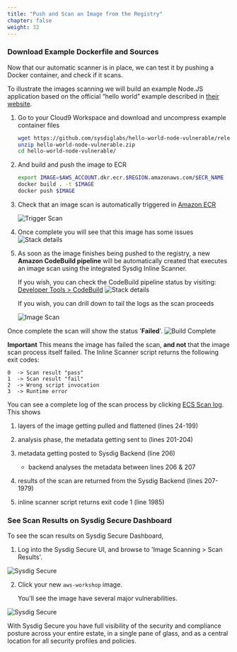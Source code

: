 ```yaml
---
title: "Push and Scan an Image from the Registry"
chapter: false
weight: 32
---
```


### Download Example Dockerfile and Sources

Now that our automatic scanner is in place, we can test it by pushing a Docker container, and check if it scans.

To illustrate the images scanning we will build an example Node.JS application based on the official “hello world” example described in [their website](https://nodejs.org/de/docs/guides/nodejs-docker-webapp/).

1. Go to your Cloud9 Workspace and download and uncompress example container files


	```bash
	wget https://github.com/sysdiglabs/hello-world-node-vulnerable/releases/download/v1.0/hello-world-node-vulnerable.zip
	unzip hello-world-node-vulnerable.zip
	cd hello-world-node-vulnerable/
	```


2. And build and push the image to ECR

	```bash
	export IMAGE=$AWS_ACCOUNT.dkr.ecr.$REGION.amazonaws.com/$ECR_NAME
	docker build . -t $IMAGE
	docker push $IMAGE
	```

3. Check that an image scan is automatically triggered in [Amazon ECR](https://console.aws.amazon.com/ecr/repositories/aws-workshop/?region=us-east-1)

	![Trigger Scan](/images/30_module_1/triggerscan.png)

4. Once complete you will see that this image has some issues ![Stack details](/images/30_module_1/scannissues.png)

5. As soon as the image finishes being pushed to the registry, a new **Amazon CodeBuild pipeline** will be automatically created that executes an image scan using the integrated Sysdig Inline Scanner.

	If you wish, you can check the CodeBuild pipeline status by visiting: [Developer Tools > CodeBuild](https://console.aws.amazon.com/codesuite/codebuild/projects?region=us-east-1) ![Stack details](/images/30_module_1/CodeBuild-InProgress.png)

	If you wish, you can drill down to tail the logs as the scan proceeds

	![Image Scan](/images/30_module_1/codebuild-01.png)

Once complete the scan will show the status '**Failed**'. ![Build Complete](/images/30_module_1/CodeBuild-ScanComplete-Fail.png)

**Important** This means the image has failed the scan, **and not** that the image scan process itself failed.  The Inline Scanner script returns the following exit codes:

```text
0  -> Scan result "pass"
1  -> Scan result "fail"
2  -> Wrong script invocation
3  -> Runtime error
```

You can see a complete log of the scan process by clicking [ECS Scan log](https://gist.githubusercontent.com/johnfitzpatrick/369c1f9df765be68ba2d83cbe37f6eb3/raw/421fe8d829ad74cd406d09ca6625283e4020751b/gistfile1.txt).  This shows

<!-- https://gist.github.com/johnfitzpatrick/369c1f9df765be68ba2d83cbe37f6eb3 -->

1. layers of the image getting pulled and flattened (lines 24-199)

2. analysis phase, the metadata getting sent to (lines 201-204)

3. metadata getting posted to Sysdig Backend (line 206)

	- backend analyses the metadata between lines 206 & 207

4. results of the scan are returned from the Sysdig Backend (lines 207-1979)

5. inline scanner script returns exit code 1 (line 1985)


### See Scan Results on Sysdig Secure Dashboard

To see the scan results on Sysdig Secure Dashboard,

1. Log into the Sysdig Secure UI, and browse to 'Image Scanning > Scan Results'.

![Sysdig Secure](/images/30_module_1/Sysdig_Secure02.png)

2. Click your new `aws-workshop` image.

	You'll see the image have several major vulnerabilities.

![Sysdig Secure](/images/30_module_1/securescann02.png)

With Sysdig Secure you have full visibility of the security and compliance posture across your entire estate, in a single pane of glass, and as a central location for all security profiles and policies.
